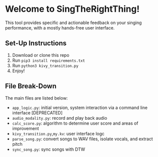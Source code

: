 # Welcome to SingTheRightThing!
This tool provides specific and actionable feedback on your singing performance, with a mostly hands-free user interface.

## Set-Up Instructions
1. Download or clone this repo
2. Run `pip3 install requirements.txt`
3. Run `python3 kivy_transition.py`
4. Enjoy!

## File Break-Down
The main files are listed below:
- `app_logic.py`: initial version, system interaction via a command line interface [DEPRECATED]
- `audio_modality.py`: record and play back audio
- `calc_score.py`: algorithm to determine user score and areas of improvement
- `kivy_transition.py`,`my.kv`: user interface logc
- `parse_song.py`: convert songs to WAV files, isolate vocals, and extract pitch
- `sync_song.py`: sync songs with DTW
